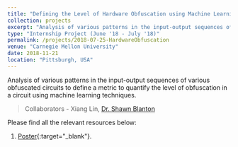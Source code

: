 ```yaml
---
title: "Defining the Level of Hardware Obfuscation using Machine Learning Techniques"
collection: projects
excerpt: "Analysis of various patterns in the input-output sequences of various obfuscated circuits to define a metric to quantify the level of obfuscation in a circuit using machine learning techniques."
type: "Internship Project (June '18 - July '18)"
permalink: /projects/2018-07-25-HardwareObfuscation
venue: "Carnegie Mellon University"
date: 2018-11-21
location: "Pittsburgh, USA"
---
```


Analysis of various patterns in the input-output sequences of various obfuscated circuits to define a metric to quantify the level of obfuscation in a circuit using machine learning techniques.

> Collaborators - Xiang Lin, [Dr. Shawn Blanton]((https://cylab.cmu.edu/directory/bios/blanton-shawn.html))

Please find all the relevant resources below:
1. [Poster](\files\projects\CMUInternshipPoster.pdf){:target="_blank"}.
